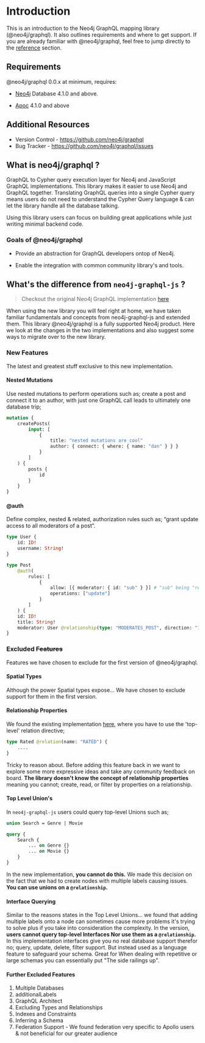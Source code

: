 # Introduction

This is an introduction to the Neo4j GraphQL mapping library (@neo4j/graphql). It also outlines requirements and where to get support. If you are already familiar with @neo4j/graphql, feel free to jump directly to the [reference](./reference.md) section.

## Requirements

@neo4j/graphql 0.0.x at minimum, requires:

-   [Neo4j](https://neo4j.com/) Database 4.1.0 and above.

-   [Apoc](https://neo4j.com/labs/apoc/) 4.1.0 and above

## Additional Resources

-   Version Control - https://github.com/neo4j/graphql
-   Bug Tracker - https://github.com/neo4j/graphql/issues

## What is neo4j/graphql ?

GraphQL to Cypher query execution layer for Neo4j and JavaScript GraphQL implementations. This library makes it easier to use Neo4j and GraphQL together. Translating GraphQL queries into a single Cypher query means users do not need to understand the Cypher Query language & can let the library handle all the database talking.

Using this library users can focus on building great applications while just writing minimal backend code.

### Goals of @neo4j/graphql

-   Provide an abstraction for GraphQL developers ontop of Neo4j.

-   Enable the integration with common community library's and tools.

## What's the difference from `neo4j-graphql-js` ?

> Checkout the original Neo4j GraphQL implementation [here](https://grandstack.io/)

When using the new library you will feel right at home, we have taken familiar fundamentals and concepts from neo4j-graphql-js and extended them. This library @neo4j/graphql is a fully supported Neo4j product. Here we look at the changes in the two implementations and also suggest some ways to migrate over to the new library.

### New Features

The latest and greatest stuff exclusive to this new implementation.

#### Nested Mutations

Use nested mutations to perform operations such as; create a post and connect it to an author, with just one GraphQL call leads to ultimately one database trip;

```graphql
mutation {
    createPosts(
        input: [
            {
                title: "nested mutations are cool"
                author: { connect: { where: { name: "dan" } } }
            }
        ]
    ) {
        posts {
            id
        }
    }
}
```

#### @auth

Define complex, nested & related, authorization rules such as; “grant update access to all moderators of a post”.

```graphql
type User {
    id: ID!
    username: String!
}

type Post
    @auth(
        rules: [
            {
                allow: [{ moderator: { id: "sub" } }] # "sub" being "req.jwt.sub"
                operations: ["update"]
            }
        ]
    ) {
    id: ID!
    title: String!
    moderator: User @relationship(type: "MODERATES_POST", direction: "IN")
}
```

### Excluded ~~Features~~

Features we have chosen to exclude for the first version of @neo4j/graphql.

#### Spatial Types

Although the power Spatial types expose... We have chosen to exclude support for them in the first version.

#### Relationship Properties

We found the existing implementation [here](https://grandstack.io/docs/graphql-relationship-types/), where you have to use the 'top-level' relation directive;

```graphql
type Rated @relation(name: "RATED") {
    ....
}
```

Tricky to reason about. Before adding this feature back in we want to explore some more expressive ideas and take any community feedback on board. **The library doesn't know the concept of relationship properties** meaning you cannot; create, read, or filter by properties on a relationship.

#### Top Level Union's

In `neo4j-graphql-js` users could query top-level Unions such as;

```graphql
union Search = Genre | Movie
```

```graphql
query {
	Search {
		... on Genre {}
		... on Movie {}
	}
}
```

In the new implementation, **you cannot do this.** We made this decision on the fact that we had to create nodes with multiple labels causing issues. **You can use unions on a `@relationship`.**

#### Interface Querying

Similar to the reasons states in the Top Level Unions... we found that adding multiple labels onto a node can sometimes cause more problems it's trying to solve plus if you take into consideration the complexity. In the version, **users cannot query top-level Interfaces Nor use them as a `@relationship`.** In this implementation interfaces give you no real database support therefor no; query, update, delete, filter support. But instead used as a language feature to safeguard your schema. Great for When dealing with repetitive or large schemas you can essentially put "The side railings up".

#### Further Excluded Features

1. Multiple Databases
2. additionalLabels
3. GraphQL Architect
4. Excluding Types and Relationships
5. Indexes and Constraints
6. Inferring a Schema
7. Federation Support - We found federation very specific to Apollo users & not beneficial for our greater audience
